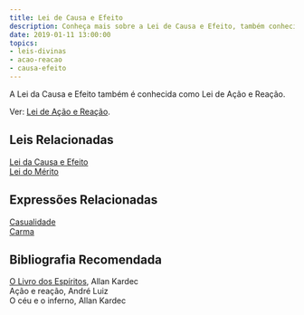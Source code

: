 ```yaml
---
title: Lei de Causa e Efeito
description: Conheça mais sobre a Lei de Causa e Efeito, também conhecida como Lei de Ação e Reação.
date: 2019-01-11 13:00:00
topics: 
- leis-divinas
- acao-reacao
- causa-efeito
---
```


A Lei da Causa e Efeito também é conhecida como Lei de Ação e Reação.  

Ver: [Lei de Ação e Reação](../acao-reacao).


## Leis Relacionadas
[Lei da Causa e Efeito](../cause-effect)  
[Lei do Mérito](../merito)  

## Expressões Relacionadas
[Casualidade](/sobre/casualidade)  
[Carma](/sobre/carma)

## Bibliografia Recomendada
[O Livro dos Espíritos](/livros/livro-dos-espiritos), Allan Kardec  
Ação e reação, André Luiz  
O céu e o inferno, Allan Kardec  
